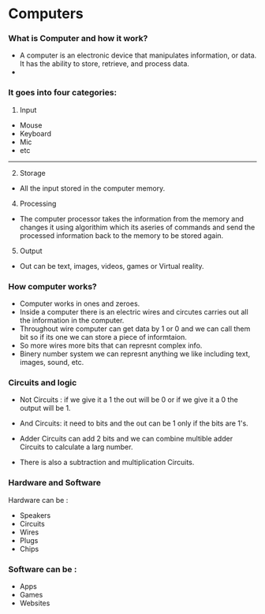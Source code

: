 # Computers

### What is Computer and how it work?

- A computer is an electronic device that manipulates information, or data. It has the ability to store, retrieve, and process data.
- 
### It goes into four categories: 

1. Input 
* Mouse
* Keyboard
* Mic
* etc
---

2. Storage
* All the input stored in the computer memory.

4. Processing
* The computer processor takes the information from the memory and changes it using algorithim which its aseries of commands and send the processed information back
 to the memory to be stored again.
5. Output
* Out can be text, images, videos, games or Virtual reality.


### How computer works?
- Computer works in ones and zeroes.
- Inside a computer there is an electric wires and circutes carries out all the information in the computer.
- Throughout wire computer can get data by 1 or 0 and we can call them bit so if its one we can store a piece of informtaion.
- So more wires more bits that can represnt complex info.
- Binery number system we can represnt anything we like including text, images, sound, etc.

### Circuits and logic

- Not Circuits : if we give it a 1 the out will be 0 or if we give it a 0 the output will be 1.
- And Circuits: it need to bits and the out can be 1 only if the bits are 1's.

- Adder Circuits can add 2 bits and we can combine multible adder Circuits to calculate a larg number.
- There is also a subtraction and multiplication Circuits.

### Hardware and Software

Hardware can be :
* Speakers
* Circuits
* Wires
* Plugs
* Chips

### Software can be : 
* Apps
* Games
* Websites
